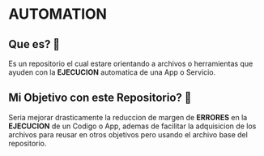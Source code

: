# AUTOMATION
## Que es? 🤨

Es un repositorio el cual estare orientando a archivos o herramientas que 
ayuden con la **EJECUCION** automatica de una App o Servicio.

## Mi Objetivo con este **Repositorio**? 🤔

Seria mejorar drasticamente la reduccion de margen de **ERRORES** 
en la **EJECUCION** de un Codigo o App, ademas de facilitar la adquisicion 
de los archivos para reusar en otros objetivos pero usando el archivo base 
del repositorio.
